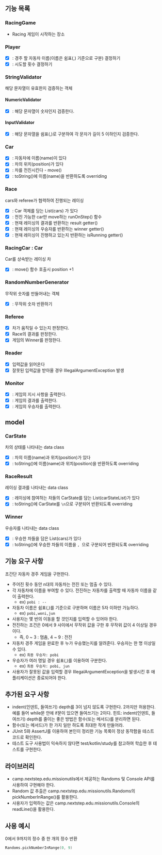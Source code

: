 ## 기능 목록

### RacingGame
- Racing 게임이 시작하는 장소 

### Player
- [x] : 경주 할 자동차 이름(이름은 쉼표(,) 기준으로 구분) 결정하기
- [x] : 시도할 횟수 결정하기

### StringValidator
해당 문자열이 유효한지 검증하는 객체
#### NumericValidator
- [x] : 해당 문자열이 숫자인지 검증한다.
#### InputValidator
- [x] : 해당 문자열을 쉼표(,)로 구분하여 각 문자가 길이 5 이하인지 검증한다.

### Car
- [x] : 자동차에 이름(name)이 있다  
- [x] : 차의 위치(position)가 있다
- [x] : 차를 전진시킨다 - move()
- [x] : toString()에 이름(name)을 반환하도록 overriding

### Race
cars와 referee가 협력하여 진행되는 레이싱
- [x] : Car 객체를 담는 List(cars) 가 있다
- [x] : 전진 가능한 car만 move하는 runOnStep() 함수
- [x] : 현재 레이싱의 결과를 반환하는 result getter()
- [x] : 현재 레이싱의 우승자를 반환하는 winner getter()
- [x] : 현재 레이싱이 진행하고 있는지 반환하는 isRunning getter()

### RacingCar : Car
Car를 상속받는 레이싱 차
- [x] : move() 함수 호출시 position +1

### RandomNumberGenerator
무작위 숫자를 만들어내는 객체
- [x] : 무작위 숫자 반환하기

### Referee 
- [x] 차가 움직일 수 있는지 판정한다.
- [x] Race의 결과를 판정한다.
- [x] 게임의 Winner를 판정한다.

### Reader 
- [x] 입력값을 읽어온다
- [x] 잘못된 입력값을 받아올 경우 IllegalArgumentException 발생

### Monitor
- [x] : 게임의 지시 사항을 출력한다.
- [x] : 게임의 결과를 출력한다.
- [x] : 게임의 우승자를 출력한다.

## model
### CarState 
차의 상태를 나타내는 data class
- [x] : 차의 이름(name)과 위치(position)가 있다
- [x] : toString()에 이름(name)과 위치(position)을 반환하도록 overriding

### RaceResult
레이싱 결과를 나타내는 data class
- [x] : 레이싱에 참여하는 차들의 CarState를 담는 List(carStateList)가 있다
- [x] : toString()에 CarState를 `\n`으로 구분되어 반환되도록 overriding

### Winner
우승자를 나타내는 data class
- [x] : 우승한 차들을 담은 List(cars)가 있다
- [x] : toString()에 우승한 차들의 이름을 `, `으로 구분되어 반환되도록 overriding  

## 기능 요구 사항
초간단 자동차 경주 게임을 구현한다.

- 주어진 횟수 동안 n대의 자동차는 전진 또는 멈출 수 있다.
- 각 자동차에 이름을 부여할 수 있다. 전진하는 자동차를 출력할 때 자동차 이름을 같이 출력한다.
    - ex) `pobi : --`
- 자동차 이름은 쉼표(,)를 기준으로 구분하며 이름은 5자 이하만 가능하다.
    - ex) `pobi,woni,jun`
- 사용자는 몇 번의 이동을 할 것인지를 입력할 수 있어야 한다.
- 전진하는 조건은 0에서 9 사이에서 무작위 값을 구한 후 무작위 값이 4 이상일 경우이다.
    - 즉, 0 ~ 3 : 멈춤, 4 ~ 9 : 전진
- 자동차 경주 게임을 완료한 후 누가 우승했는지를 알려준다. 우승자는 한 명 이상일 수 있다.
    - ex) `최종 우승자: pobi`
- 우승자가 여러 명일 경우 쉼표(,)를 이용하여 구분한다.
    - ex) `최종 우승자: pobi, jun`
- 사용자가 잘못된 값을 입력할 경우 IllegalArgumentException을 발생시킨 후 애플리케이션은 종료되어야 한다.

## 추가된 요구 사항

- indent(인덴트, 들여쓰기) depth를 3이 넘지 않도록 구현한다. 2까지만 허용한다. 예를 들어 while문 안에 if문이 있으면 들여쓰기는 2이다. 힌트: indent(인덴트, 들여쓰기) depth를
  줄이는 좋은 방법은 함수(또는 메서드)를 분리하면 된다.
- 함수(또는 메서드)가 한 가지 일만 하도록 최대한 작게 만들어라.
- JUnit 5와 AssertJ를 이용하여 본인이 정리한 기능 목록이 정상 동작함을 테스트 코드로 확인한다.
- 테스트 도구 사용법이 익숙하지 않다면 test/kotlin/study를 참고하여 학습한 후 테스트를 구현한다.

## 라이브러리

- camp.nextstep.edu.missionutils에서 제공하는 Randoms 및 Console API를 사용하여 구현해야 한다.
- Random 값 추출은 camp.nextstep.edu.missionutils.Randoms의 pickNumberInRange()를 활용한다.
- 사용자가 입력하는 값은 camp.nextstep.edu.missionutils.Console의 readLine()을 활용한다.

## 사용 예시

0에서 9까지의 정수 중 한 개의 정수 반환

```kotlin
Randoms.pickNumberInRange(0, 9)
```